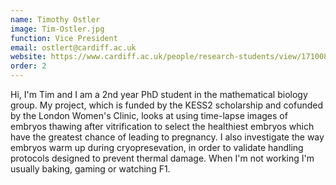 ```yaml
---
name: Timothy Ostler
image: Tim-Ostler.jpg
function: Vice President
email: ostlert@cardiff.ac.uk
website: https://www.cardiff.ac.uk/people/research-students/view/1710088-ostler-timothy
order: 2
---
```


Hi, I'm Tim and I am a 2nd year PhD student in the mathematical biology group. My project, which is funded by the KESS2 scholarship and cofunded by the London Women's Clinic, looks at using time-lapse images of embryos thawing after vitrification to select the healthiest embryos which have the greatest chance of leading to pregnancy. I also investigate the way embryos warm up during cryopresevation, in order to validate handling protocols designed to prevent thermal damage. When I'm not working I'm usually baking, gaming or watching F1.
